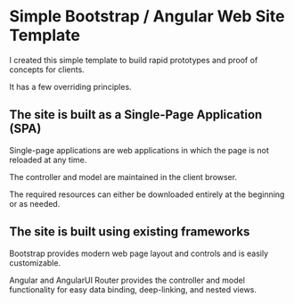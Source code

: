 Simple Bootstrap / Angular Web Site Template
===
I created this simple template to build rapid prototypes and proof of concepts for clients.

It has a few overriding principles.

The site is built as a Single-Page Application (SPA)
---
Single-page applications are web applications in which the page is not reloaded at any time.

The controller and model are maintained in the client browser.

The required resources can either be downloaded entirely at the beginning or as needed.

The site is built using existing frameworks
---
Bootstrap provides modern web page layout and controls and is easily customizable.

Angular and AngularUI Router provides the controller and model functionality for easy data binding, deep-linking, and nested views.
